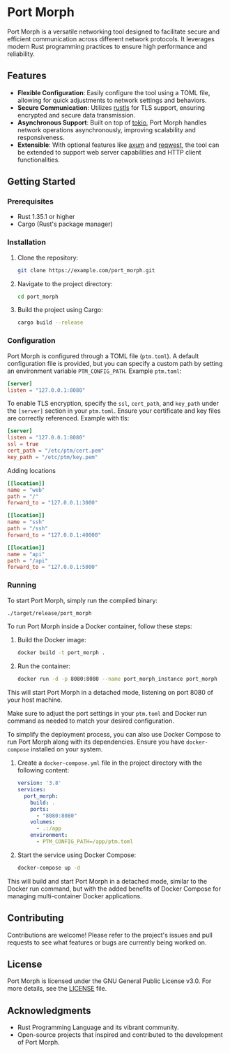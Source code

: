 # Port Morph

Port Morph is a versatile networking tool designed to facilitate secure and efficient communication across different network protocols. It leverages modern Rust programming practices to ensure high performance and reliability.

## Features

- **Flexible Configuration**: Easily configure the tool using a TOML file, allowing for quick adjustments to network settings and behaviors.
- **Secure Communication**: Utilizes [rustls](file:///home/gera/Projects/Rust/PortMorph/Cargo.toml#10%2C1-10%2C1) for TLS support, ensuring encrypted and secure data transmission.
- **Asynchronous Support**: Built on top of [tokio](file:///home/gera/Projects/Rust/PortMorph/Cargo.toml#13%2C1-13%2C1), Port Morph handles network operations asynchronously, improving scalability and responsiveness.
- **Extensible**: With optional features like [axum](file:///home/gera/Projects/Rust/PortMorph/Cargo.toml#8%2C1-8%2C1) and [reqwest](file:///home/gera/Projects/Rust/PortMorph/Cargo.toml#9%2C1-9%2C1), the tool can be extended to support web server capabilities and HTTP client functionalities.

## Getting Started

### Prerequisites

- Rust 1.35.1 or higher
- Cargo (Rust's package manager)

### Installation

1. Clone the repository:
   ```bash
   git clone https://example.com/port_morph.git
   ```
2. Navigate to the project directory:
   ```bash
   cd port_morph
   ```
3. Build the project using Cargo:
   ```bash
   cargo build --release
   ```

### Configuration

Port Morph is configured through a TOML file (`ptm.toml`). A default configuration file is provided, but you can specify a custom path by setting an environment variable `PTM_CONFIG_PATH`.
Example `ptm.toml`:
```toml
[server]
listen = "127.0.0.1:8080"
```

To enable TLS encryption, specify the `ssl`, `cert_path`, and `key_path` under the `[server]` section in your `ptm.toml`. Ensure your certificate and key files are correctly referenced.
Example with tls:
```toml
[server]
listen = "127.0.0.1:8080"
ssl = true
cert_path = "/etc/ptm/cert.pem"
key_path = "/etc/ptm/key.pem"
```

Adding locations
```toml
[[location]]
name = "web"
path = "/"
forward_to = "127.0.0.1:3000"

[[location]]
name = "ssh"
path = "/ssh"
forward_to = "127.0.0.1:40000"

[[location]]
name = "api"
path = "/api"
forward_to = "127.0.0.1:5000"
```

### Running

To start Port Morph, simply run the compiled binary:

```bash
./target/release/port_morph
```

To run Port Morph inside a Docker container, follow these steps:

1. Build the Docker image:
   ```bash
   docker build -t port_morph .
   ```
2. Run the container:
   ```bash
   docker run -d -p 8080:8080 --name port_morph_instance port_morph
   ```

This will start Port Morph in a detached mode, listening on port 8080 of your host machine.

Make sure to adjust the port settings in your `ptm.toml` and Docker run command as needed to match your desired configuration.

To simplify the deployment process, you can also use Docker Compose to run Port Morph along with its dependencies. Ensure you have `docker-compose` installed on your system.

1. Create a `docker-compose.yml` file in the project directory with the following content:
   ```yaml
   version: '3.8'
   services:
     port_morph:
       build: .
       ports:
         - "8080:8080"
       volumes:
         - .:/app
       environment:
         - PTM_CONFIG_PATH=/app/ptm.toml
   ```

2. Start the service using Docker Compose:
   ```bash
   docker-compose up -d
   ```

This will build and start Port Morph in a detached mode, similar to the Docker run command, but with the added benefits of Docker Compose for managing multi-container Docker applications.


## Contributing

Contributions are welcome! Please refer to the project's issues and pull requests to see what features or bugs are currently being worked on.

## License

Port Morph is licensed under the GNU General Public License v3.0. For more details, see the [LICENSE](LICENSE) file.

## Acknowledgments

- Rust Programming Language and its vibrant community.
- Open-source projects that inspired and contributed to the development of Port Morph.
